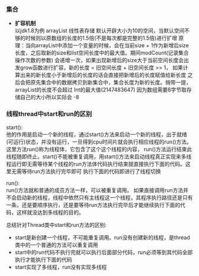 ### 集合
- **扩容机制**</br>
以jdk1.8为例
arrayList 线性表存储 默认开辟大小为10的空间，当默认空间不够的时候则以原数组的长度的1.5倍(不是每次都是完整的1.5倍)进行扩增
原理：当向arrayList中添加一个变量的时候，会在当前size + 1作为新增后size长度，之后取新的size和list空间长度中的最大值。期间modCount(记录集合操作次数的参数)
会递增一次，如果出现新增后的size大于当前空间长度会出发grow函数进行扩容，新的长度 = 旧空间长度 + 旧空间长度 >> 1， 如果计算出来的新长度小于新增后的长度的话会直接把新增后的长度赋值给新长度
之后会把原先集合中的数据拷贝到新集合中，集合长度为新的长度。捎带一提，arrayList的长度不会超过 Int的最大值(2147483647) 因为数组需要8字节取存储自己的大小所以实际会 -8

### 线程thread中start和run的区别
start():<br/>
他的作用是启动一个新的线程，通过start()方法来启动一个新的线程，出于就绪(可运行)状态，并没有运行，一旦得到cpu时间片就会执行相应线程的run()方法。这里方法run()称为线程体，它包含了这个这个线程的内容，
run()方法运行结束此线程随即终止。start()不能被重复调用，用start()方法来启动线程真正实现来多线程运行即无需等待某个线程的run方法体代码执行结束就直接执行下面的代码。这里无需等待run方法执行完毕即可
执行下面的代码即进行了线程切换<br/>

run():<br/>
run()方法就和普通的成员方法一样，可以被重复调用。
如果直接调用run方法并不会启动新的线程，线程中依然只有主线程这一个线程，其程序执行路径还是只有一条，还是要顺序执行，还是要等待run方法执行完毕后才能继续执行下面的代码，这样就没达到多线程的目的。<br/>

总结针对Thread类中start和run方法的区别:<br/>
- start是新创建一个线程，不可能重复调用。run没有创建新的线程，是thread类中的一个普通的方法可以重复调用
- start中的run代码不执行完就可以执行后面部分代码，run必须等到其代码全部执行才能执行下面的代码
- start实现了多线程，run没有实现多线程







